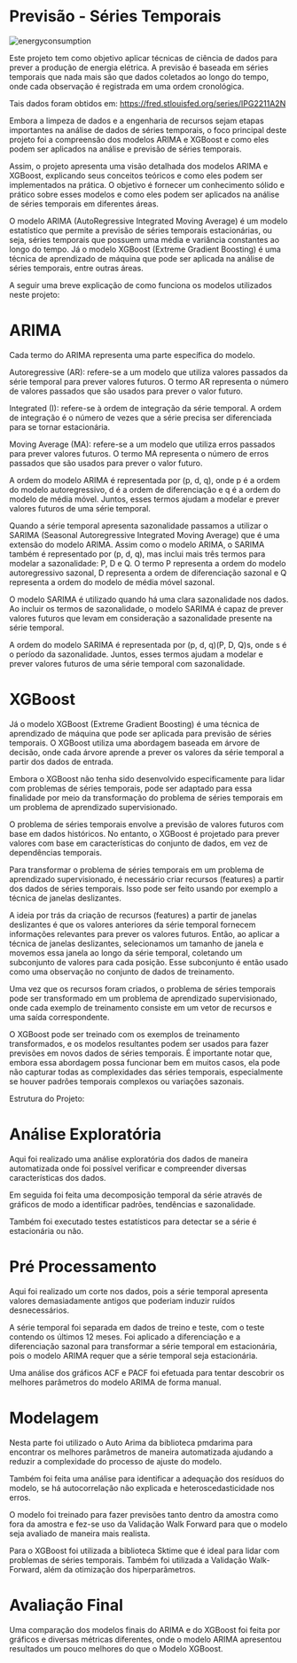 # Previsão - Séries Temporais
![energyconsumption](https://user-images.githubusercontent.com/108491443/228979436-b9485091-9a34-4b65-8e93-d472942adbee.png)

Este projeto tem como objetivo aplicar técnicas de ciência de dados para prever a produção de energia elétrica. A previsão é baseada em séries temporais que nada mais são que dados coletados ao longo do tempo, onde cada observação é registrada em uma ordem cronológica.

Tais dados foram obtidos em: https://fred.stlouisfed.org/series/IPG2211A2N

Embora a limpeza de dados e a engenharia de recursos sejam etapas importantes na análise de dados de séries temporais, o foco principal deste projeto foi a compreensão dos modelos ARIMA e XGBoost e como eles podem ser aplicados na análise e previsão de séries temporais.

Assim, o projeto apresenta uma visão detalhada dos modelos ARIMA e XGBoost, explicando seus conceitos teóricos e como eles podem ser implementados na prática. O objetivo é fornecer um conhecimento sólido e prático sobre esses modelos e como eles podem ser aplicados na análise de séries temporais em diferentes áreas.

O modelo ARIMA (AutoRegressive Integrated Moving Average) é um modelo estatístico que permite a previsão de séries temporais estacionárias, ou seja, séries temporais que possuem uma média e variância constantes ao longo do tempo. Já o modelo XGBoost (Extreme Gradient Boosting) é uma técnica de aprendizado de máquina que pode ser aplicada na análise de séries temporais, entre outras áreas.

A seguir uma breve explicação de como funciona os modelos utilizados neste projeto:

# ARIMA

Cada termo do ARIMA representa uma parte específica do modelo.

Autoregressive (AR): refere-se a um modelo que utiliza valores passados da série temporal para prever valores futuros. O termo AR representa o número de valores passados que são usados para prever o valor futuro.

Integrated (I): refere-se à ordem de integração da série temporal. A ordem de integração é o número de vezes que a série precisa ser diferenciada para se tornar estacionária.

Moving Average (MA): refere-se a um modelo que utiliza erros passados para prever valores futuros. O termo MA representa o número de erros passados que são usados para prever o valor futuro.

A ordem do modelo ARIMA é representada por (p, d, q), onde p é a ordem do modelo autoregressivo, d é a ordem de diferenciação e q é a ordem do modelo de média móvel. Juntos, esses termos ajudam a modelar e prever valores futuros de uma série temporal.

Quando a série temporal apresenta sazonalidade passamos a utilizar o SARIMA (Seasonal Autoregressive Integrated Moving Average) que é uma extensão do modelo ARIMA. Assim como o modelo ARIMA, o SARIMA também é representado por (p, d, q), mas inclui mais três termos para modelar a sazonalidade: P, D e Q. O termo P representa a ordem do modelo autoregressivo sazonal, D representa a ordem de diferenciação sazonal e Q representa a ordem do modelo de média móvel sazonal.

O modelo SARIMA é utilizado quando há uma clara sazonalidade nos dados. Ao incluir os termos de sazonalidade, o modelo SARIMA é capaz de prever valores futuros que levam em consideração a sazonalidade presente na série temporal.

A ordem do modelo SARIMA é representada por (p, d, q)(P, D, Q)s, onde s é o período da sazonalidade. Juntos, esses termos ajudam a modelar e prever valores futuros de uma série temporal com sazonalidade.

# XGBoost

Já o modelo XGBoost (Extreme Gradient Boosting) é uma técnica de aprendizado de máquina que pode ser aplicada para previsão de séries temporais. O XGBoost utiliza uma abordagem baseada em árvore de decisão, onde cada árvore aprende a prever os valores da série temporal a partir dos dados de entrada. 

Embora o XGBoost não tenha sido desenvolvido especificamente para lidar com problemas de séries temporais, pode ser adaptado para essa finalidade por meio da transformação do problema de séries temporais em um problema de aprendizado supervisionado.

O problema de séries temporais envolve a previsão de valores futuros com base em dados históricos. No entanto, o XGBoost é projetado para prever valores com base em características do conjunto de dados, em vez de dependências temporais.

Para transformar o problema de séries temporais em um problema de aprendizado supervisionado, é necessário criar recursos (features) a partir dos dados de séries temporais. Isso pode ser feito usando por exemplo a técnica de janelas deslizantes. 

A ideia por trás da criação de recursos (features) a partir de janelas deslizantes é que os valores anteriores da série temporal fornecem informações relevantes para prever os valores futuros. Então, ao aplicar a técnica de janelas deslizantes, selecionamos um tamanho de janela e movemos essa janela ao longo da série temporal, coletando um subconjunto de valores para cada posição. Esse subconjunto é então usado como uma observação no conjunto de dados de treinamento.

Uma vez que os recursos foram criados, o problema de séries temporais pode ser transformado em um problema de aprendizado supervisionado, onde cada exemplo de treinamento consiste em um vetor de recursos e uma saída correspondente.

O XGBoost pode ser treinado com os exemplos de treinamento transformados, e os modelos resultantes podem ser usados para fazer previsões em novos dados de séries temporais. É importante notar que, embora essa abordagem possa funcionar bem em muitos casos, ela pode não capturar todas as complexidades das séries temporais, especialmente se houver padrões temporais complexos ou variações sazonais.


Estrutura do Projeto:

# Análise Exploratória

Aqui foi realizado uma análise exploratória dos dados de maneira automatizada onde foi possível verificar e compreender diversas características dos dados.

Em seguida foi feita uma decomposição temporal da série através de gráficos de modo a identificar padrões, tendências e sazonalidade.

Também foi executado testes estatísticos para detectar se a série é estacionária ou não.

# Pré Processamento

Aqui foi realizado um corte nos dados, pois a série temporal apresenta valores demasiadamente antigos que poderiam induzir ruídos desnecessários.

A série temporal foi separada em dados de treino e teste, com o teste contendo os últimos 12 meses.
Foi aplicado a diferenciação e a diferenciação sazonal para transformar a série temporal em estacionária, pois o modelo ARIMA requer que a série temporal seja estacionária.

Uma análise dos gráficos ACF e PACF foi efetuada para tentar descobrir os melhores parâmetros do modelo ARIMA de forma manual.

# Modelagem

Nesta parte foi utilizado o Auto Arima da biblioteca pmdarima para encontrar os melhores parâmetros de maneira automatizada ajudando a reduzir a complexidade do processo de ajuste do modelo.

Também foi feita uma análise para identificar a adequação dos resíduos do modelo, se há autocorrelação não explicada e heteroscedasticidade nos erros.

O modelo foi treinado para fazer previsões tanto dentro da amostra como fora da amostra e fez-se uso da Validação Walk Forward para que o modelo seja avaliado de maneira mais realista.

Para o XGBoost foi utilizada a biblioteca Sktime que é ideal para lidar com problemas de séries temporais. Também foi utilizada a Validação Walk-Forward, além da otimização dos hiperparâmetros.

# Avaliação Final

Uma comparação dos modelos finais do ARIMA e do XGBoost foi feita por gráficos e diversas métricas diferentes, onde o modelo ARIMA apresentou resultados um pouco melhores do que o Modelo XGBoost.


